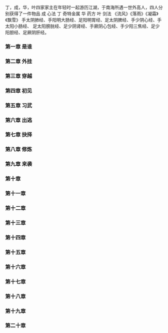 丁，成，华，叶四家家主在年轻时一起游历江湖，于南海所遇一世外高人，四人分别获得了一件物品
成 心法
丁 奇特金属
华 药方
叶 剑法
《流风》《落雨》《凝霜》《飘雪》
手太阴肺经、手阳明大肠经、足阳明胃经、足太阴脾经、手少阴心经、手太阳小肠经、
足太阳膀胱经、足少阴肾经、手厥阴心包经、手少阳三焦经、足少阳胆经、足厥阴肝经。

### 第一章 是谁

### 第二章 外挂

### 第三章 穿越

### 第四章 初见

### 第五章 习武

### 第六章 出逃

### 第七章 抉择

### 第八章 修炼

### 第九章 来袭

### 第十章

### 第十一章

### 第十二章

### 第十三章

### 第十四章

### 第十五章

### 第十六章

### 第十七章

### 第十八章

### 第十九章

### 第二十章
